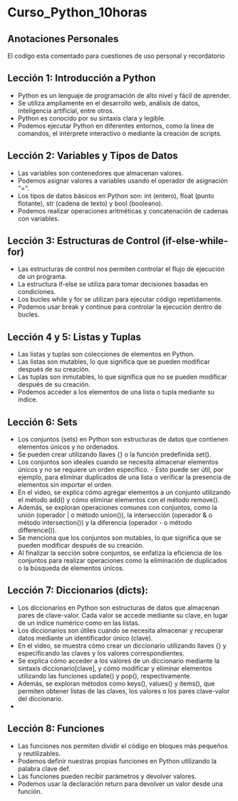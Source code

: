 # Curso_Python_10horas

## Anotaciones Personales 
El codigo esta comentado para cuestiones de uso personal y recordatorio 

## Lección 1: Introducción a Python

- Python es un lenguaje de programación de alto nivel y fácil de aprender.
- Se utiliza ampliamente en el desarrollo web, análisis de datos, inteligencia artificial, entre otros.
- Python es conocido por su sintaxis clara y legible.
- Podemos ejecutar Python en diferentes entornos, como la línea de comandos, el intérprete interactivo o mediante la creación de scripts.

## Lección 2: Variables y Tipos de Datos

- Las variables son contenedores que almacenan valores.
- Podemos asignar valores a variables usando el operador de asignación "=".
- Los tipos de datos básicos en Python son: int (entero), float (punto flotante), str (cadena de texto) y bool (booleano).
- Podemos realizar operaciones aritméticas y concatenación de cadenas con variables.

## Lección 3: Estructuras de Control (if-else-while-for)

- Las estructuras de control nos permiten controlar el flujo de ejecución de un programa.
- La estructura if-else se utiliza para tomar decisiones basadas en condiciones.
- Los bucles while y for se utilizan para ejecutar código repetidamente.
- Podemos usar break y continue para controlar la ejecución dentro de bucles.
 
## Lección 4 y 5: Listas y Tuplas

- Las listas y tuplas son colecciones de elementos en Python.
- Las listas son mutables, lo que significa que se pueden modificar después de su creación.
- Las tuplas son inmutables, lo que significa que no se pueden modificar después de su creación.
- Podemos acceder a los elementos de una lista o tupla mediante su índice.

## Lección 6: Sets
- Los conjuntos (sets) en Python son estructuras de datos que contienen elementos únicos y no ordenados. 
- Se pueden crear utilizando llaves {} o la función predefinida set().
- Los conjuntos son ideales cuando se necesita almacenar elementos únicos y no se requiere un orden específico. - Esto puede ser útil, por ejemplo, para eliminar duplicados de una lista o verificar la presencia de elementos   sin importar el orden.
- En el video, se explica cómo agregar elementos a un conjunto utilizando el método add() y cómo eliminar  elementos con el método remove().
- Además, se exploran operaciones comunes con conjuntos, como la unión (operador | o método union()), la intersección (operador & o método intersection()) y la diferencia (operador - o método difference()).
- Se menciona que los conjuntos son mutables, lo que significa que se pueden modificar después de su creación. 
- Al finalizar la sección sobre conjuntos, se enfatiza la eficiencia de los conjuntos para realizar operaciones  como la eliminación de duplicados o la búsqueda de elementos únicos.

## Lección 7: Diccionarios (dicts):

- Los diccionarios en Python son estructuras de datos que almacenan pares de clave-valor. Cada valor se accede mediante su clave, en lugar de un índice numérico como en las listas.
- Los diccionarios son útiles cuando se necesita almacenar y recuperar datos mediante un identificador único (clave).
- En el video, se muestra cómo crear un diccionario utilizando llaves {} y especificando las claves y los valores correspondientes.
- Se explica cómo acceder a los valores de un diccionario mediante la sintaxis diccionario[clave], y cómo modificar y eliminar elementos utilizando las funciones update() y pop(), respectivamente.
- Además, se exploran métodos como keys(), values() y items(), que permiten obtener listas de las claves, los valores o los pares clave-valor del diccionario.
- 
## Lección 8: Funciones

- Las funciones nos permiten dividir el código en bloques más pequeños y reutilizables.
- Podemos definir nuestras propias funciones en Python utilizando la palabra clave def.
- Las funciones pueden recibir parámetros y devolver valores.
- Podemos usar la declaración return para devolver un valor desde una función.

